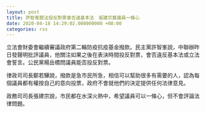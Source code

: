 ```yaml
---
layout: post
title: 許智峯關注投反對票會否違基本法　張建宗冀議員一條心
date: 2020-04-18 14:29:02.000000000 +08:00
categories: rss
---
```


立法會財委會繼續審議政府第二輪防疫抗疫基金撥款。民主黨許智峯說，中聯辦昨日發聲明批評議員，他關注如果之後在表決時間投反對票，會否違反基本法或立法會誓言。公民黨楊岳橋問議員能否投反對票。

律政司司長鄭若驊說，撥款是急市民所急，相信可以幫助很多有需要的人，認為每個議員都有權按自己的意向投票，政府不會就他們的決定提供任何法律意見。 

政務司司長張建宗說，市民都在水深火熱中，希望議員可以一條心，但不會評論法律問題。

